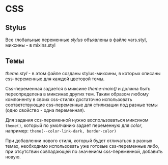 CSS
=======================

Stylus
------
Все глобальные переменные _slylus_ объявлены в файле vars.styl, миксины - в mixins.styl

Темы
----
_theme.styl_ - в этом файле созданы stylus-миксины, в которых описаны css-переменные 
для каждой цветовой темы. 

Css-переменная задается в миксине _theme-main()_ 
и должна быть переопределена в миксинах других тем. Таким образом любому компоненту
в своих css-стилях достаточно использовать соответствующие css-переменные 
для стилизации под разные темы (одно свойство - одна переменная).

Для задания ccs-переменной нужно воспользоваться миксином `theme()`, который по умолчанию
задает переменную для _color_, например: `theme(--color-link-dark, border-color)`

При добавлении нового стиля, который будет отличаться в разных темах, 
необходимо использовать уже готовые css-переменные либо, при отсутствии совпадающей 
по значениям css-переменной, добавить новую.
